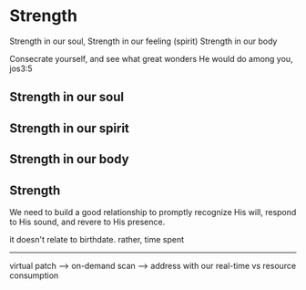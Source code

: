 # Strength 

Strength in our soul,
Strength in our feeling (spirit)
Strength in our body 

Consecrate yourself, and see what great wonders He would do among you, jos3:5

## Strength in our soul 

## Strength in our spirit


## Strength in our body

## Strength 
We need to build a good relationship to promptly recognize His will, respond to His sound, and revere to His presence.

it doesn't relate to birthdate. rather, time spent



---
virtual patch --> 
on-demand scan --> address with our real-time vs resource consumption
